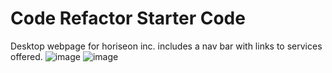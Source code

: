 # Code Refactor Starter Code
Desktop webpage for horiseon inc.
includes a nav bar with links to services offered.
![image](https://github.com/SeanDRowan/challenge-1/assets/132227570/b15ebc79-cc21-470a-a6ec-3a73a012bcc9)
![image](https://github.com/SeanDRowan/challenge-1/assets/132227570/80d441ce-2b53-49e9-82c3-5444c841820a)


